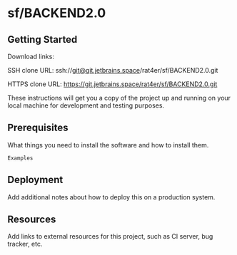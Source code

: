 # sf/BACKEND2.0



## Getting Started

Download links:

SSH clone URL: ssh://git@git.jetbrains.space/rat4er/sf/BACKEND2.0.git

HTTPS clone URL: https://git.jetbrains.space/rat4er/sf/BACKEND2.0.git



These instructions will get you a copy of the project up and running on your local machine for development and testing purposes.

## Prerequisites

What things you need to install the software and how to install them.

```
Examples
```

## Deployment

Add additional notes about how to deploy this on a production system.

## Resources

Add links to external resources for this project, such as CI server, bug tracker, etc.
